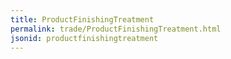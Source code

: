 ```yaml
---
title: ProductFinishingTreatment
permalink: trade/ProductFinishingTreatment.html
jsonid: productfinishingtreatment
---
```


